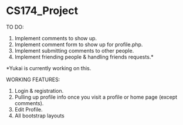 # CS174_Project

TO DO: <br />
1. Implement comments to show up. <br />
2. Implement comment form to show up for profile.php. <br />
3. Implement submitting comments to other people. <br />
4. Implement friending people & handling friends requests.* <br />

*Yukai is currently working on this.

WORKING FEATURES: <br />
1. Login & registration. <br />
2. Pulling up profile info once you visit a profile or home page (except comments). <br />
3. Edit Profile. <br />
4. All bootstrap layouts <br />
